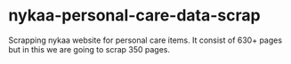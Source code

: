 # nykaa-personal-care-data-scrap
Scrapping nykaa website for personal care items. It consist of 630+ pages but in this we are going to scrap 350 pages.
